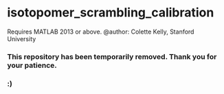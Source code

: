 # isotopomer_scrambling_calibration
Requires MATLAB 2013 or above.
@author: Colette Kelly,
Stanford University

### This repository has been temporarily removed. Thank you for your patience.

### :)
